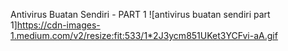 Antivirus Buatan Sendiri - PART 1
![antivirus buatan sendiri part 1]https://cdn-images-1.medium.com/v2/resize:fit:533/1*2J3ycm851UKet3YCFvi-aA.gif
